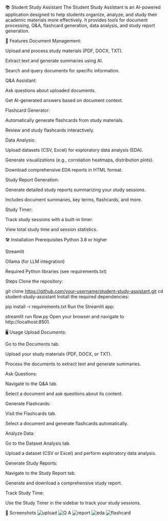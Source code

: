 📚 Student Study Assistant
The Student Study Assistant is an AI-powered application designed to help students organize, analyze, and study their academic materials more effectively. It provides tools for document processing, Q&A, flashcard generation, data analysis, and study report generation.

🚀 Features
Document Management:

Upload and process study materials (PDF, DOCX, TXT).

Extract text and generate summaries using AI.

Search and query documents for specific information.

Q&A Assistant:

Ask questions about uploaded documents.

Get AI-generated answers based on document context.

Flashcard Generator:

Automatically generate flashcards from study materials.

Review and study flashcards interactively.

Data Analysis:

Upload datasets (CSV, Excel) for exploratory data analysis (EDA).

Generate visualizations (e.g., correlation heatmaps, distribution plots).

Download comprehensive EDA reports in HTML format.

Study Report Generation:

Generate detailed study reports summarizing your study sessions.

Includes document summaries, key terms, flashcards, and more.

Study Timer:

Track study sessions with a built-in timer.

View total study time and session statistics.

🛠️ Installation
Prerequisites
Python 3.8 or higher

Streamlit

Ollama (for LLM integration)

Required Python libraries (see requirements.txt)

Steps
Clone the repository:


git clone https://github.com/your-username/student-study-assistant.git
cd student-study-assistant
Install the required dependencies:


pip install -r requirements.txt
Run the Streamlit app:


streamlit run flow.py
Open your browser and navigate to http://localhost:8501.

🖥️ Usage
Upload Documents:

Go to the Documents tab.

Upload your study materials (PDF, DOCX, or TXT).

Process the documents to extract text and generate summaries.

Ask Questions:

Navigate to the Q&A tab.

Select a document and ask questions about its content.

Generate Flashcards:

Visit the Flashcards tab.

Select a document and generate flashcards automatically.

Analyze Data:

Go to the Dataset Analysis tab.

Upload a dataset (CSV or Excel) and perform exploratory data analysis.

Generate Study Reports:

Navigate to the Study Report tab.

Generate and download a comprehensive study report.

Track Study Time:

Use the Study Timer in the sidebar to track your study sessions.

📸 Screenshots
![upload](https://github.com/user-attachments/assets/c4411911-f47f-4e2b-a689-119646db49b5)
![Q A](https://github.com/user-attachments/assets/c957d35d-c4a0-48e8-8850-950dfa0ac1be)
![report](https://github.com/user-attachments/assets/b68ac749-42bb-4b3e-835f-8507f184854c)
![eda](https://github.com/user-attachments/assets/d909ab01-0131-4732-ab44-057560c70d5a)
![flashcard](https://github.com/user-attachments/assets/bd4b72ba-2050-455a-81a7-a826899a5080)






